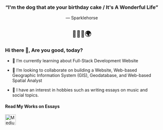 
<h3 align="center" > 
  “I'm the dog that ate your birthday cake / It's A Wonderful Life”
</h3>
<p align="center">
    — Sparklehorse
</p>


<h2 align="center">🧑🏽‍💻🌍</h2>

### <summary><strong>Hi there :wave:, Are you good, today?</strong></summary>

- 🌱 I’m currently learning about Full-Stack Development Website
- 👯 I’m looking to collaborate on building a Website, Web-based Geographic Information System (GIS), Geodatabase, and Web-based Spatial Analyst
  
- 🌻 I have an interest in hobbies such as writing essays on music and social topics.


#### <summary><strong>Read My Works on Essays</strong></summary>
<a href="https://restuaka.medium.com/" target="_blank">
  <img align="left" alt="Medium" width="35px" src="https://simpleicons.now.sh/medium/006A71" />
</a>


